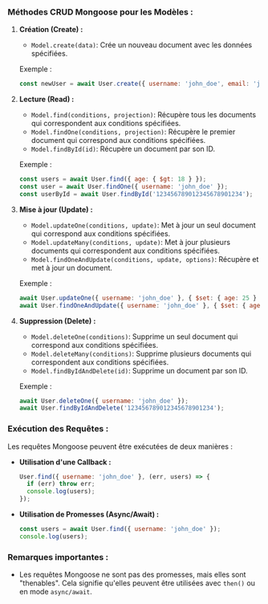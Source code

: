 ### Méthodes CRUD Mongoose pour les Modèles :

1. **Création (Create) :**
    - `Model.create(data)`: Crée un nouveau document avec les données spécifiées.
    
    Exemple :
    
    ```jsx
    const newUser = await User.create({ username: 'john_doe', email: 'john@example.com', password: 'securepassword' });
    
    ```
    
2. **Lecture (Read) :**
    - `Model.find(conditions, projection)`: Récupère tous les documents qui correspondent aux conditions spécifiées.
    - `Model.findOne(conditions, projection)`: Récupère le premier document qui correspond aux conditions spécifiées.
    - `Model.findById(id)`: Récupère un document par son ID.
    
    Exemple :
    
    ```jsx
    const users = await User.find({ age: { $gt: 18 } });
    const user = await User.findOne({ username: 'john_doe' });
    const userById = await User.findById('123456789012345678901234');
    
    ```
    
3. **Mise à jour (Update) :**
    - `Model.updateOne(conditions, update)`: Met à jour un seul document qui correspond aux conditions spécifiées.
    - `Model.updateMany(conditions, update)`: Met à jour plusieurs documents qui correspondent aux conditions spécifiées.
    - `Model.findOneAndUpdate(conditions, update, options)`: Récupère et met à jour un document.
    
    Exemple :
    
    ```jsx
    await User.updateOne({ username: 'john_doe' }, { $set: { age: 25 } });
    await User.findOneAndUpdate({ username: 'john_doe' }, { $set: { age: 25 } }, { new: true });
    
    ```
    
4. **Suppression (Delete) :**
    - `Model.deleteOne(conditions)`: Supprime un seul document qui correspond aux conditions spécifiées.
    - `Model.deleteMany(conditions)`: Supprime plusieurs documents qui correspondent aux conditions spécifiées.
    - `Model.findByIdAndDelete(id)`: Supprime un document par son ID.
    
    Exemple :
    
    ```jsx
    await User.deleteOne({ username: 'john_doe' });
    await User.findByIdAndDelete('123456789012345678901234');
    
    ```
    

### Exécution des Requêtes :

Les requêtes Mongoose peuvent être exécutées de deux manières :

- **Utilisation d'une Callback :**
    
    ```jsx
    User.find({ username: 'john_doe' }, (err, users) => {
      if (err) throw err;
      console.log(users);
    });
    
    ```
    
- **Utilisation de Promesses (Async/Await) :**
    
    ```jsx
    const users = await User.find({ username: 'john_doe' });
    console.log(users);
    
    ```
    

### Remarques importantes :

- Les requêtes Mongoose ne sont pas des promesses, mais elles sont "thenables". Cela signifie qu'elles peuvent être utilisées avec `then()` ou en mode `async/await`.